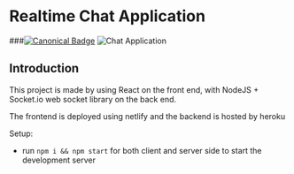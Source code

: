 # Realtime Chat Application
###[![Canonical Badge](https://img.shields.io/badge/ayushpaharia-30302f?style=for-the-badge&logo=canonical)](https://realtime-react-chatapp.netlify.app/)
![Chat Application](https://i.postimg.cc/0jkMBGHQ/image-1.png)

## Introduction

This project is made by using React on the front end, with NodeJS + Socket.io web socket library on the back end. 

The frontend is deployed using netlify and the backend is hosted by heroku

Setup:
- run ```npm i && npm start``` for both client and server side to start the development server
